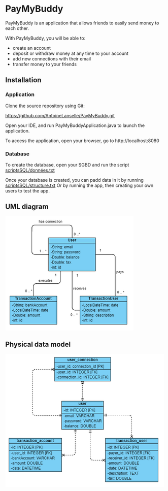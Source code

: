 # PayMyBuddy

PayMyBuddy is an application that allows friends to easily send money to each other.

With PayMyBuddy, you will be able to:
- create an account
- deposit or withdraw money at any time to your account
- add new connections with their email
- transfer money to your friends

## Installation

### Application

Clone the source repository using Git:

https://github.com/AntoineLanselle/PayMyBuddy.git

Open your IDE, and run PayMyBuddyApplication.java to launch the application.

To access the application, open your browser, go to http://localhost:8080

### Database

To create the database, open your SGBD and run the script [scriptsSQL/données.txt](scriptsSQL/données_bdd.txt)

Once your database is created, you can padd data in it by running [scriptsSQL/structure.txt](scriptsSQL/structure_bdd.txt) 
Or by running the app, then creating your own users to test the app.

## UML diagram
![UML diagram](images/uml.png)

## Physical data model
![Physical data model](images/mpd.png)
